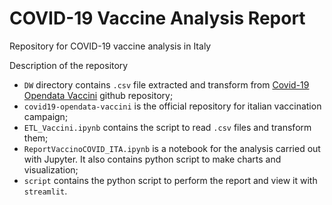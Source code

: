 # COVID-19 Vaccine Analysis Report
Repository for COVID-19 vaccine analysis in Italy

Description of the repository
* `DW` directory contains `.csv` file extracted and transform from [Covid-19 Opendata Vaccini](https://github.com/italia/covid19-opendata-vaccini) github repository;
* `covid19-opendata-vaccini` is the official repository for italian vaccination campaign;
* `ETL_Vaccini.ipynb` contains the script to read `.csv` files and transform them;
* `ReportVaccinoCOVID_ITA.ipynb` is a notebook for the analysis carried out with Jupyter. It also contains python script to make charts and visualization;
* `script` contains the python script to perform the report and view it with `streamlit`.  
